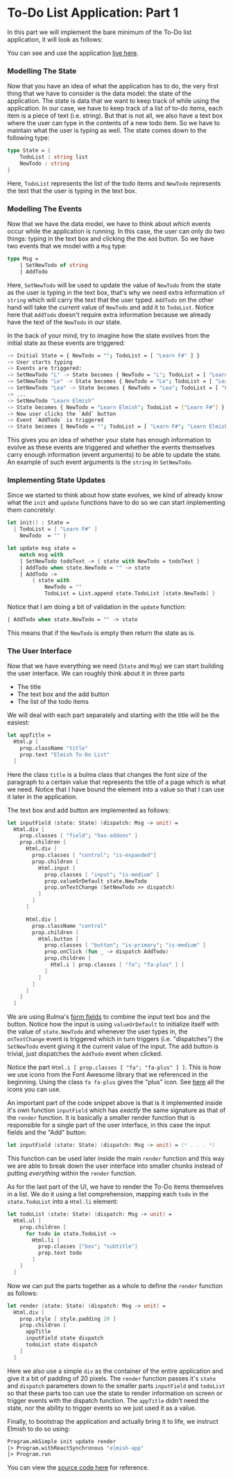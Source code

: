 # To-Do List Application: Part 1

In this part we will implement the bare minimum of the To-Do list application, it will look as follows:

<div style="width:100%">
  <div style="margin: 0 auto; width:65%;">
    <resolved-image source="/images/elm/todo-part1.gif" />
  </div>
</div>

You can see and use the application [live here](https://zaid-ajaj.github.io/elmish-todo-part1/).

### Modelling The State

Now that you have an idea of what the application has to do, the very first thing that we have to consider is the data model: the state of the application. The state is data that we want to keep track of while using the application. In our case, we have to keep track of a list of to-do items, each item is a piece of text (i.e. string). But that is not all, we also have a text box where the user can type in the contents of a new todo item. So we have to maintain what the user is typing as well. The state comes down to the following type:
```fsharp
type State = {
    TodoList : string list
    NewTodo : string
}
```
Here, `TodoList` represents the list of the todo items and `NewTodo` represents the text that the user is typing in the text box.

### Modelling The Events

Now that we have the data model, we have to think about *which* events occur while the application is running. In this case, the user can only do two things: typing in the text box and clicking the the `Add` button. So we have two events that we model with a `Msg` type:
```fsharp
type Msg =
    | SetNewTodo of string
    | AddTodo
```
Here, `SetNewTodo` will be used to update the value of `NewTodo` from the state as the user is typing in the text box, that's why we need extra information `of string` which will carry the text that the user typed. `AddTodo` on the other hand will take the *current* value of `NewTodo` and add it to `TodoList`. Notice here that `AddTodo` doesn't require extra information because we already have the text of the `NewTodo` in our state.

In the back of your mind, try to imagine how the state evolves from the initial state as these events are triggered:
```bash
-> Initial State = { NewTodo = ""; TodoList = [ "Learn F#" ] }
-> User starts typing
-> Events are triggered:
-> SetNewTodo "L" -> State becomes { NewTodo = "L"; TodoList = [ "Learn F#" ] }
-> SetNewTodo "Le" -> State becomes { NewTodo = "Le"; TodoList = [ "Learn F#" ] }
-> SetNewTodo "Lea" -> State becomes { NewTodo = "Lea"; TodoList = [ "Learn F#" ] }
-> ...
-> SetNewTodo "Learn Elmish"
-> State becomes { NewTodo = "Learn Elmish"; TodoList = ["Learn F#"] }
-> Now user clicks the `Add` button
-> Event `AddTodo` is triggered
-> State becomes { NewTodo = ""; TodoList = [ "Learn F#"; "Learn Elmish" ] }
```
This gives you an idea of whether your state has enough information to evolve as these events are triggered and whether the events themselves carry enough information (event arguments) to be able to update the state. An example of such event arguments is the `string` in `SetNewTodo`.

### Implementing State Updates

Since we started to think about how state evolves, we kind of already know what the `init` and `update` functions have to do so we can start implementing them concretely:
```fsharp
let init() : State =
  { TodoList = [ "Learn F#" ]
    NewTodo  = "" }

let update msg state =
    match msg with
    | SetNewTodo todoText -> { state with NewTodo = todoText }
    | AddTodo when state.NewTodo = "" -> state
    | AddTodo ->
        { state with
            NewTodo = ""
            TodoList = List.append state.TodoList [state.NewTodo] }
```
Notice that I am doing a bit of validation in the `update` function:
```fsharp
| AddTodo when state.NewTodo = "" -> state
```
This means that if the `NewTodo` is empty then return the state as is.

### The User Interface

Now that we have everything we need (`State` and `Msg`) we can start building the user interface. We can roughly think about it in three parts
 - The title
 - The text box and the add button
 - The list of the todo items

We will deal with each part separately and starting with the title will be the easiest:
```fsharp
let appTitle =
  Html.p [
    prop.className "title"
    prop.text "Elmish To-Do List"
  ]
```
Here the class `title` is a bulma class that changes the font size of the paragraph to a certain value that represents the title of a page which is what we need. Notice that I have bound the element into a value so that I can use it later in the application.

The text box and add button are implemented as follows:
```fsharp {highlight: [ '8-12', '19-25']}
let inputField (state: State) (dispatch: Msg -> unit) =
  Html.div [
    prop.classes [ "field"; "has-addons" ]
    prop.children [
      Html.div [
        prop.classes [ "control"; "is-expanded"]
        prop.children [
          Html.input [
            prop.classes [ "input"; "is-medium" ]
            prop.valueOrDefault state.NewTodo
            prop.onTextChange (SetNewTodo >> dispatch)
          ]
        ]
      ]

      Html.div [
        prop.className "control"
        prop.children [
          Html.button [
            prop.classes [ "button"; "is-primary"; "is-medium" ]
            prop.onClick (fun _ -> dispatch AddTodo)
            prop.children [
              Html.i [ prop.classes [ "fa"; "fa-plus" ] ]
            ]
          ]
        ]
      ]
    ]
  ]
```
We are using Bulma's [form fields](https://bulma.io/documentation/form/general/#form-addons) to combine the input text box and the button. Notice how the input is using `valueOrDefault` to initialize itself with the value of `state.NewTodo` and whenever the user types in, the `onTextChange` event is triggered which in turn triggers (i.e. "dispatches") the `SetNewTodo` event giving it the current value of the input. The add button is trivial, just dispatches the `AddTodo` event when clicked.

Notice the part `Html.i [ prop.classes [ "fa"; "fa-plus" ] ]`. This is how we use icons from the Font Awesome library that we referenced in the beginning. Using the class `fa fa-plus` gives the "plus" icon. See [here](https://fontawesome.com/icons?d=gallery) all the icons you can use.

An important part of the code snippet above is that is it implemented inside it's own function `inputField` which has *exactly* the same signature as that of the `render` function. It is basically a smaller render function that is responsible for a single part of the user interface, in this case the input fields and the "Add" button:
```fsharp
let inputField (state: State) (dispatch: Msg -> unit) = (* . . . *)
```
This function can be used later inside the main `render` function and this way we are able to break down the user interface into smaller chunks instead of putting *everything* within the `render` function.

As for the last part of the UI, we have to render the To-Do items themselves in a list. We do it using a list comprehension, mapping each `todo` in the `state.TodoList` into a `Html.li` element:
```fsharp {highlight: [4]}
let todoList (state: State) (dispatch: Msg -> unit) =
  Html.ul [
    prop.children [
      for todo in state.TodoList ->
        Html.li [
          prop.classes ["box"; "subtitle"]
          prop.text todo
        ]
    ]
  ]
```

Now we can put the parts together as a whole to define the `render` function as follows:
```fsharp {highlight: [5,6,7]}
let render (state: State) (dispatch: Msg -> unit) =
  Html.div [
    prop.style [ style.padding 20 ]
    prop.children [
      appTitle
      inputField state dispatch
      todoList state dispatch
    ]
  ]
```
Here we also use a simple `div` as the container of the entire application and give it a bit of padding of 20 pixels. The `render` function passes it's `state` and `dispatch` parameters down to the smaller parts `inputField` and `todoList` so that these parts too can use the state to render information on screen or trigger events with the dispatch function. The `appTitle` didn't need the state, nor the ability to trigger events so we just used it as a value.

Finally, to bootstrap the application and actually bring it to life, we instruct Elmish to do so using:
```fsharp
Program.mkSimple init update render
|> Program.withReactSynchronous "elmish-app"
|> Program.run
```

You can view the [source code here](https://github.com/Zaid-Ajaj/elmish-todo-part1) for reference.